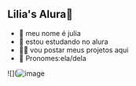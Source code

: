 ## Lilia's Alura🌷
- 🌸 meu nome é julia
- 🐼 estou estudando no alura
- 🍪🥛 vou postar meus projetos aqui
- 🩷 Pronomes:ela/dela

![](![image](https://github.com/user-attachments/assets/ca0b9aa2-eb86-4645-a442-8e928ad3933a)

